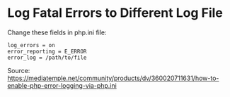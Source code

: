# Log Fatal Errors to Different Log File

Change these fields in php.ini file:
```
log_errors = on
error_reporting = E_ERROR
error_log = /path/to/file
```

Source: https://mediatemple.net/community/products/dv/360020711631/how-to-enable-php-error-logging-via-php.ini